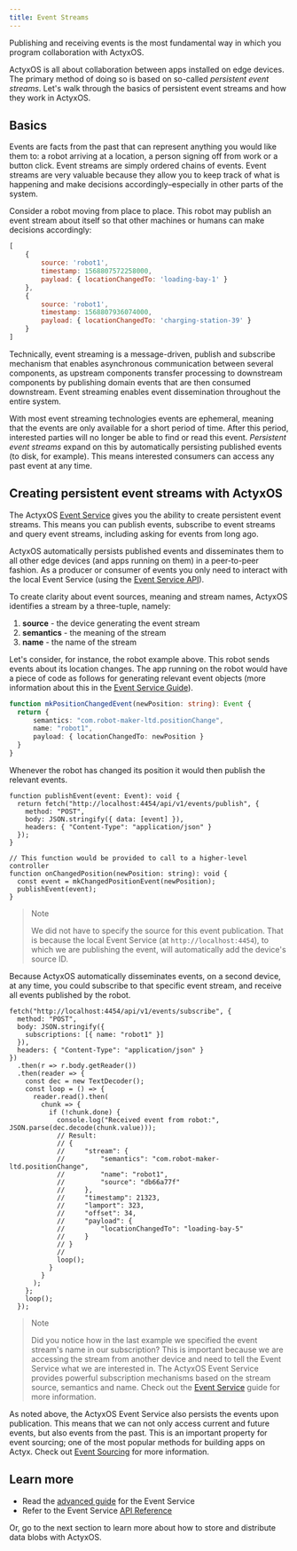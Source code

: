 ```yaml
---
title: Event Streams
---
```


Publishing and receiving events is the most fundamental way in which you program collaboration with ActyxOS.

ActyxOS is all about collaboration between apps installed on edge devices. The primary method of doing so is based on so-called _persistent event streams_. Let's walk through the basics of persistent event streams and how they work in ActyxOS.

## Basics

Events are facts from the past that can represent anything you would like them to: a robot arriving at a location, a person signing off from work or a button click. Event streams are simply ordered chains of events. Event streams are very valuable because they allow you to keep track of what is happening and make decisions accordingly&#8211;especially in other parts of the system.

Consider a robot moving from place to place. This robot may publish an event stream about itself so that other machines or humans can make decisions accordingly:

```javascript
[
	{
	    source: 'robot1',
	    timestamp: 1568807572258000,
	    payload: { locationChangedTo: 'loading-bay-1' }
	},
	{
	    source: 'robot1',
	    timestamp: 1568807936074000,
	    payload: { locationChangedTo: 'charging-station-39' }
	}
]
```

Technically, event streaming is a message-driven, publish and subscribe mechanism that enables asynchronous communication between several components, as upstream components transfer processing to downstream components by publishing domain events that are then consumed downstream. Event streaming enables event dissemination throughout the entire system.

With most event streaming technologies events are ephemeral, meaning that the events are only available for a short period of time. After this period, interested parties will no longer be able to find or read this event. _Persistent event streams_ expand on this by automatically persisting published events (to disk, for example). This means interested consumers can access any past event at any time.

## Creating persistent event streams with ActyxOS

The ActyxOS [Event Service](/os/docs/event-service.html) gives you the ability to create persistent event streams. This means you can publish events, subscribe to event streams and query event streams, including asking for events from long ago.

ActyxOS automatically persists published events and disseminates them to all other edge devices (and apps running on them) in a peer-to-peer fashion. As a producer or consumer of events you only need to interact with the local Event Service (using the [Event Service API](/os/docs/event-api.html)).

To create clarity about event sources, meaning and stream names, ActyxOS identifies a stream by a three-tuple, namely:

1. **source** - the device generating the event stream
2. **semantics** - the meaning of the stream
3. **name** - the name of the stream

Let's consider, for instance, the robot example above. This robot sends events about its location changes. The app running on the robot would have a piece of code as follows for generating relevant event objects (more information about this in the [Event Service Guide](/os/docs/event-service.html)).

```typescript
function mkPositionChangedEvent(newPosition: string): Event {
  return {
      semantics: "com.robot-maker-ltd.positionChange",
      name: "robot1",
      payload: { locationChangedTo: newPosition }
  }
}
```

Whenever the robot has changed its position it would then publish the relevant events.

```typescript{11-12}
function publishEvent(event: Event): void {
  return fetch("http://localhost:4454/api/v1/events/publish", {
    method: "POST",
    body: JSON.stringify({ data: [event] }),
    headers: { "Content-Type": "application/json" }
  });
}

// This function would be provided to call to a higher-level controller
function onChangedPosition(newPosition: string): void {
  const event = mkChangedPositionEvent(newPosition);
  publishEvent(event);
}
```

> Note
>
> We did not have to specify the source for this event publication. That is because the local Event Service (at `http://localhost:4454`), to which we are publishing the event,  will automatically add the device's source ID.

Because ActyxOS automatically disseminates events, on a second device, at any time, you could subscribe to that specific event stream, and receive all events published by the robot.

```javascript{4,17-29}
fetch("http://localhost:4454/api/v1/events/subscribe", {
  method: "POST",
  body: JSON.stringify({
    subscriptions: [{ name: "robot1" }]
  }),
  headers: { "Content-Type": "application/json" }
})
  .then(r => r.body.getReader())
  .then(reader => {
    const dec = new TextDecoder();
    const loop = () => {
      reader.read().then(
        chunk => {
          if (!chunk.done) {
            console.log("Received event from robot:", JSON.parse(dec.decode(chunk.value)));
            // Result:
            // {
            //     "stream": {
            //         "semantics": "com.robot-maker-ltd.positionChange",
            //         "name": "robot1",
            //         "source": "db66a77f"
            //     },
            //     "timestamp": 21323,
            //     "lamport": 323,
            //     "offset": 34,
            //     "payload": {
            //         "locationChangedTo": "loading-bay-5"
            //     }
            // }
            //
            loop();
          }
        }
      );
    };
    loop();
  });
```

> Note
>
> Did you notice how in the last example we specified the event stream's name in our subscription? This is important because we are accessing the stream from another device and need to tell the Event Service what we are interested in. The ActyxOS Event Service provides powerful subscription mechanisms based on the stream source, semantics and name. Check out the [Event Service](/os/docs/event-service.html) guide for more information.

As noted above, the ActyxOS Event Service also persists the events upon publication. This means that we can not only access current and future events, but also events from the past. This is an important property for event sourcing; one of the most popular methods for building apps on Actyx. Check out [Event Sourcing](/os/docs/event-sourcing.html) for more information.

## Learn more

- Read the [advanced guide](/os/docs/event-service.html) for the Event Service
- Refer to the Event Service [API Reference](/os/docs/event-api.html)

Or, go to the next section to learn more about how to store and distribute data blobs with ActyxOS.

